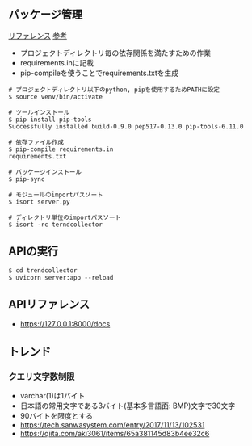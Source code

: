 
## パッケージ管理

[リファレンス](https://packaging.python.org/ja/latest/guides/installing-using-pip-and-virtual-environments/)
[参考](https://qiita.com/ryu22e/items/ad3f8f3df30886d23661)

- プロジェクトディレクトリ毎の依存関係を満たすための作業
- requirements.inに記載
- pip-compileを使うことでrequirements.txtを生成

```
# プロジェクトディレクトリ以下のpython, pipを使用するためPATHに設定
$ source venv/bin/activate

# ツールインストール
$ pip install pip-tools
Successfully installed build-0.9.0 pep517-0.13.0 pip-tools-6.11.0

# 依存ファイル作成
$ pip-compile requirements.in
requirements.txt

# パッケージインストール
$ pip-sync

# モジュールのimportパスソート
$ isort server.py

# ディレクトリ単位のimportパスソート
$ isort -rc terndcollector
```

## APIの実行

```
$ cd trendcollector
$ uvicorn server:app --reload
```

## APIリファレンス

- https://127.0.0.1:8000/docs

## トレンド

### クエリ文字数制限

- varchar(1)は1バイト
- 日本語の常用文字である3バイト(基本多言語面: BMP)文字で30文字
- 90バイトを限度とする
- https://tech.sanwasystem.com/entry/2017/11/13/102531
- https://qiita.com/aki3061/items/65a381145d83b4ee32c6
